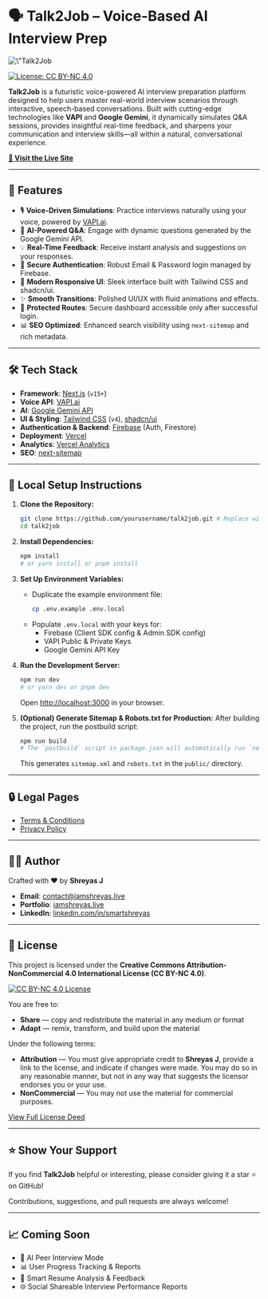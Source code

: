# 🗣️ Talk2Job – Voice-Based AI Interview Prep

<p align=\"center\">
  <img src=\"./public/logo.png\" alt=\"Talk2Job Logo\" width=\"100\" /> 
</p>

[![License: CC BY-NC 4.0](https://img.shields.io/badge/License-CC%20BY--NC%204.0-lightgrey.svg)](https://creativecommons.org/licenses/by-nc/4.0/)

**Talk2Job** is a futuristic voice-powered AI interview preparation platform designed to help users master real-world interview scenarios through interactive, speech-based conversations. Built with cutting-edge technologies like **VAPI** and **Google Gemini**, it dynamically simulates Q&A sessions, provides insightful real-time feedback, and sharpens your communication and interview skills—all within a natural, conversational experience.

**[🔗 Visit the Live Site](https://talk2job.vercel.app)**

---

## 🚀 Features

-   🎙️ **Voice-Driven Simulations**: Practice interviews naturally using your voice, powered by [VAPI.ai](https://vapi.ai).
-   🤖 **AI-Powered Q&A**: Engage with dynamic questions generated by the Google Gemini API.
-   💡 **Real-Time Feedback**: Receive instant analysis and suggestions on your responses.
-   🔐 **Secure Authentication**: Robust Email & Password login managed by Firebase.
-   📱 **Modern Responsive UI**: Sleek interface built with Tailwind CSS and shadcn/ui.
-   ✨ **Smooth Transitions**: Polished UI/UX with fluid animations and effects.
-   📁 **Protected Routes**: Secure dashboard accessible only after successful login.
-   📊 **SEO Optimized**: Enhanced search visibility using `next-sitemap` and rich metadata.

---

## 🛠️ Tech Stack

-   **Framework**: [Next.js](https://nextjs.org/) (`v15+`)
-   **Voice API**: [VAPI.ai](https://vapi.ai)
-   **AI**: [Google Gemini API](https://deepmind.google/technologies/gemini)
-   **UI & Styling**: [Tailwind CSS](https://tailwindcss.com) (`v4`), [shadcn/ui](https://ui.shadcn.com/)
-   **Authentication & Backend**: [Firebase](https://firebase.google.com/) (Auth, Firestore)
-   **Deployment**: [Vercel](https://vercel.com)
-   **Analytics**: [Vercel Analytics](https://vercel.com/analytics)
-   **SEO**: [next-sitemap](https://github.com/iamvishnusankar/next-sitemap)

---

## 🧠 Local Setup Instructions

1.  **Clone the Repository:**
    ```bash
    git clone https://github.com/yourusername/talk2job.git # Replace with your repo URL
    cd talk2job
    ```

2.  **Install Dependencies:**
    ```bash
    npm install
    # or yarn install or pnpm install
    ```

3.  **Set Up Environment Variables:**
    -   Duplicate the example environment file:
        ```bash
        cp .env.example .env.local
        ```
    -   Populate `.env.local` with your keys for:
        -   Firebase (Client SDK config & Admin SDK config)
        -   VAPI Public & Private Keys
        -   Google Gemini API Key

4.  **Run the Development Server:**
    ```bash
    npm run dev
    # or yarn dev or pnpm dev
    ```
    Open [http://localhost:3000](http://localhost:3000) in your browser.

5.  **(Optional) Generate Sitemap & Robots.txt for Production:**
    After building the project, run the postbuild script:
    ```bash
    npm run build
    # The `postbuild` script in package.json will automatically run `next-sitemap`
    ```
    This generates `sitemap.xml` and `robots.txt` in the `public/` directory.

---

## 🔒 Legal Pages

-   [Terms & Conditions](/legal/terms)
-   [Privacy Policy](/legal/privacy)

---

## 🧑‍💻 Author

Crafted with ❤️ by **Shreyas J**

-   **Email**: [contact@iamshreyas.live](mailto:contact@iamshreyas.live)
-   **Portfolio**: [iamshreyas.live](https://iamshreyas.live)
-   **LinkedIn**: [linkedin.com/in/smartshreyas](https://linkedin.com/in/smartshreyas)

---

## 📜 License

This project is licensed under the **Creative Commons Attribution-NonCommercial 4.0 International License (CC BY-NC 4.0)**.

[![CC BY-NC 4.0 License](https://licensebuttons.net/l/by-nc/4.0/88x31.png)](https://creativecommons.org/licenses/by-nc/4.0/)

You are free to:

-   **Share** — copy and redistribute the material in any medium or format
-   **Adapt** — remix, transform, and build upon the material

Under the following terms:

-   **Attribution** — You must give appropriate credit to **Shreyas J**, provide a link to the license, and indicate if changes were made. You may do so in any reasonable manner, but not in any way that suggests the licensor endorses you or your use.
-   **NonCommercial** — You may not use the material for commercial purposes.

[View Full License Deed](https://creativecommons.org/licenses/by-nc/4.0/)

---

## ⭐ Show Your Support

If you find **Talk2Job** helpful or interesting, please consider giving it a star ⭐ on GitHub!

Contributions, suggestions, and pull requests are always welcome!

---

## 📈 Coming Soon

-   👥 AI Peer Interview Mode
-   📊 User Progress Tracking & Reports
-   🧠 Smart Resume Analysis & Feedback
-   🌐 Social Shareable Interview Performance Reports

